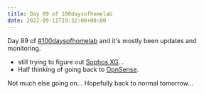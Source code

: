 ```yaml
---
title: Day 89 of 100daysofhomelab
date: 2022-09-11T19:32:00+00:00
---
```


Day 89 of [#100daysofhomelab](https://twitter.com/hashtag/100DaysOfHomeLab) and it's mostly been updates and monitoring. 

* still trying to figure out [Sophos XG](https://www.sophos.com/en-us/free-tools/sophos-xg-firewall-home-edition)...
* Half thinking of going back to [OpnSense](https://opnsense.org/). 

Not much else going on... Hopefully back to normal tomorrow...